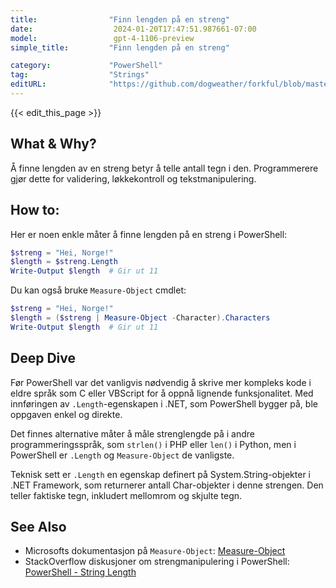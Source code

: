 ```yaml
---
title:                "Finn lengden på en streng"
date:                  2024-01-20T17:47:51.987661-07:00
model:                 gpt-4-1106-preview
simple_title:         "Finn lengden på en streng"

category:             "PowerShell"
tag:                  "Strings"
editURL:              "https://github.com/dogweather/forkful/blob/master/content/no/powershell/finding-the-length-of-a-string.md"
---
```


{{< edit_this_page >}}

## What & Why?
Å finne lengden av en streng betyr å telle antall tegn i den. Programmerere gjør dette for validering, løkkekontroll og tekstmanipulering.

## How to:
Her er noen enkle måter å finne lengden på en streng i PowerShell:

```PowerShell
$streng = "Hei, Norge!"
$length = $streng.Length
Write-Output $length  # Gir ut 11
```

Du kan også bruke `Measure-Object` cmdlet:

```PowerShell
$streng = "Hei, Norge!"
$length = ($streng | Measure-Object -Character).Characters
Write-Output $length  # Gir ut 11
```

## Deep Dive
Før PowerShell var det vanligvis nødvendig å skrive mer kompleks kode i eldre språk som C eller VBScript for å oppnå lignende funksjonalitet. Med innføringen av `.Length`-egenskapen i .NET, som PowerShell bygger på, ble oppgaven enkel og direkte.

Det finnes alternative måter å måle strenglengde på i andre programmeringsspråk, som `strlen()` i PHP eller `len()` i Python, men i PowerShell er `.Length` og `Measure-Object` de vanligste.

Teknisk sett er `.Length` en egenskap definert på System.String-objekter i .NET Framework, som returnerer antall Char-objekter i denne strengen. Den teller faktiske tegn, inkludert mellomrom og skjulte tegn.

## See Also
- Microsofts dokumentasjon på `Measure-Object`: [Measure-Object](https://docs.microsoft.com/en-us/powershell/module/microsoft.powershell.utility/measure-object?view=powershell-7.1)
- StackOverflow diskusjoner om strengmanipulering i PowerShell: [PowerShell - String Length](https://stackoverflow.com/questions/tagged/powershell+string+length)
